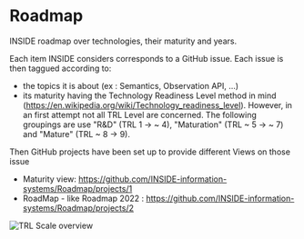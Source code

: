 # Roadmap
INSIDE roadmap over technologies, their maturity and years.

Each item INSIDE considers corresponds to a GitHub issue. Each issue is then taggued according to:
- the topics it is about (ex : Semantics, Observation API, ...)
- its maturity having the Technology Readiness Level method in mind (https://en.wikipedia.org/wiki/Technology_readiness_level). However, in an first attempt not all TRL Level are concerned. The following groupings are use "R&D" (TRL 1 -> ~ 4), "Maturation" (TRL ~ 5 -> ~ 7) and "Mature" (TRL ~ 8 -> 9).

Then GitHub projects have been set up to provide different Views on those issue
- Maturity view: https://github.com/INSIDE-information-systems/Roadmap/projects/1
- RoadMap - like Roadmap 2022 : https://github.com/INSIDE-information-systems/Roadmap/projects/2

![TRL Scale overview](https://upload.wikimedia.org/wikipedia/commons/4/4b/NASA_TRL_Meter.png)
